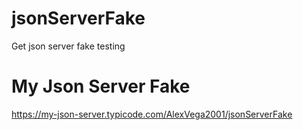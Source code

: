 # jsonServerFake
Get json server fake testing

# My Json Server Fake
https://my-json-server.typicode.com/AlexVega2001/jsonServerFake
